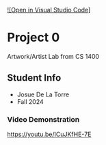 [![Open in Visual Studio Code]](https://github.com/josuedelatorre35/cs2400Project0.git)

# Project 0

Artwork/Artist Lab from CS 1400

## Student Info

* Josue De La Torre
* Fall 2024 


### Video Demonstration

https://youtu.be/ICuJKfHE-7E

